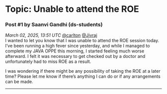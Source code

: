 # Topic: Unable to attend the ROE

### Post #1 by **Saanvi Gandhi** (ds-students)
*March 02, 2025, 13:51 UTC*
[@carlton](https://discourse.onlinedegree.iitm.ac.in/u/carlton) [@Jivraj](https://discourse.onlinedegree.iitm.ac.in/u/jivraj)  
I wanted to let you know that I was unable to attend the ROE session today. I’ve been running a high fever since yesterday, and while I managed to complete my JAVA OPPE this morning, I started feeling much worse afterward. I felt it was necessary to get checked out by a doctor and unfortunately had to miss ROE as a result.

I was wondering if there might be any possibility of taking the ROE at a later time? Please let me know if there’s anything I can do or if any arrangements can be made.

---
